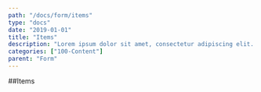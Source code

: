 ```yaml
---
path: "/docs/form/items"
type: "docs"
date: "2019-01-01"
title: "Items"
description: "Lorem ipsum dolor sit amet, consectetur adipiscing elit. Nunc tempus laoreet leo sit amet iaculis."
categories: ["100-Content"]
parent: "Form"
---
```


##Items

<demo>
  <demovanilla src="demos/inline/demos/form/items">
  </demovanilla>
</demo>
